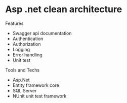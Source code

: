 # Asp .net clean architecture

Features

 - Swagger api documentation
 - Authentication
 - Authorization
 - Logging
 - Error handling
 - Unit test

 Tools and Techs

 - Asp.Net
 - Entity framework core
 - SQL Server
 - NUnit unit test framework